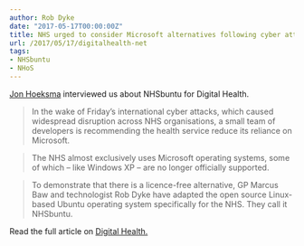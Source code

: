 ```yaml
---
author: Rob Dyke
date: "2017-05-17T00:00:00Z"
title: NHS urged to consider Microsoft alternatives following cyber attacks
url: /2017/05/17/digitalhealth-net
tags:
- NHSbuntu
- NHoS
---
```


[Jon Hoeksma](https://www.digitalhealth.net/author/jon-hoeksma/) interviewed us about NHSbuntu for Digital Health.

> In the wake of Friday’s international cyber attacks, which caused widespread disruption across NHS organisations, a small team of developers is recommending the health service reduce its reliance on Microsoft.

> The NHS almost exclusively uses Microsoft operating systems, some of which – like Windows XP – are no longer officially supported.

> To demonstrate that there is a licence-free alternative, GP Marcus Baw and technologist Rob Dyke have adapted the open source Linux-based Ubuntu operating system specifically for the NHS. They call it NHSbuntu.

Read the full article on [Digital Health.](https://www.digitalhealth.net/2017/05/nhs-urged-consider-microsoft-alternatives-following-cyber-attacks/)
